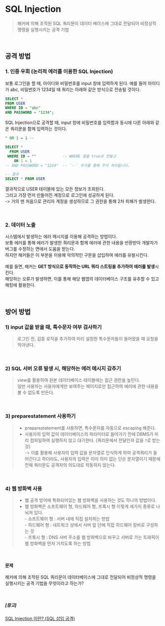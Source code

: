 # SQL Injection
> 해커에 의해 조작된 SQL 쿼리문이 데이터 베이스에 그대로 전달되어 비정상적 명령을 실행시키는 공격 기법

<br>

## 공격 방법

### 1. 인증 우회 (논리적 에러를 이용한 SQL Injection)

보통 로그인을 할 때, 아이디와 비밀번호를 input 창에 입력하게 된다. 예를 들어 아이디가 abc, 비밀번호가 1234일 때 쿼리는 아래와 같은 방식으로 전송될 것이다.

```sql
SELECT *
FROM USER
WHERE ID = "abc"
AND PASSWORD = "1234";
```

SQL Injection으로 공격할 때, input 창에 비밀번호를 입력함과 동시에 다른 아래와 같은 쿼리문을 함께 입력하는 것이다.

```sql
" OR 1 = 1 --
```

```sql
SELECT *
  FROM USER
 WHERE ID = ""            -- WHERE 절을 true로 만들고
    OR 1 = 1
-- AND PASSWORD = "1234"  -- `--` 추가를 통해 주석 처리됩니다.

-- 결과 
SELECT * FROM USER
```

결과적으로 USER 테이블에 있는 모든 정보가 조회된다.  
그리고 가장 먼저 만들어진 계정으로 로그인에 성공하게 된다.  
-> 거의 맨 처음으로 관리자 계정을 생성하므로 그 권한을 통해 2차 피해가 발생한다.

<br>

### 2. 데이터 노출

시스템에서 발생하는 에러 메시지를 이용해 공격하는 방법이다.  
보통 에러를 통해 에러가 발생한 쿼리문과 함께 에러에 관한 내용을 반환받아 개발자가 버그를 수정하는 면에서 도움을 받는다.  
하지만 해커들은 이 부분을 이용해 악의적인 구문을 삽입하여 에러를 유발시킨다.<br><br>
예를 들면, 해커는 **GET 방식으로 동작하는 URL 쿼리 스트링을 추가하여 에러를 발생**시킨다.  
해당하는 오류가 발생하면, 이를 통해 해당 웹앱의 데이터베이스 구조를 유추할 수 있고 해킹에 활용한다.

<br>

## 방어 방법

### 1) input 값을 받을 때, 특수문자 여부 검사하기

> 로그인 전, 검증 로직을 추가하여 미리 설정한 특수문자들이 들어왔을 때 요청을 막아낸다.

<br>

### 2) SQL 서버 오류 발생 시, 해당하는 에러 메시지 감추기

> view를 활용하여 원본 데이터베이스 테이블에는 접근 권한을 높인다.  
일반 사용자는 사용자에게만 보여주는 페이지로만 접근하여 에러에 관한 내용을 볼 수 없도록 만든다.

<br>

### 3) preparestatement 사용하기

> - preparestatement를 사용하면, 특수문자를 자동으로 escaping 해준다.
> - 사용자의 입력 값이 데이터베이스의 파라미터로 들어가기 전에 DBMS가 미리 컴파일하여 실행하지 않고 대기한다. (쿼리문에서 전달인자 값을 `?`로 받는 것)  
-> 이를 활용해 사용자의 입력 값을 문자열로 인식하게 하여 공격쿼리가 들어간다고 하더라도, 사용자의 입력은 이미 의미 없는 단순 문자열이기 때문에 전체 쿼리문도 공격자의 의도대로 작동하지 않는다.

<br>

### 4) 웹 방화벽 사용

> - 웹 공격 방어에 특화되어있는 웹 방화벽을 사용하는 것도 하나의 방법이다.
> - 웹 방화벽은 소프트웨어 형, 하드웨어 형, 프록시 형 이렇게 세가지 종류로 나눠져 있다.  
    - 소프트웨어 형 : 서버 내에 직접 설치하는 방법  
    - 하드웨어 형 : 네트워크 상에서 서버 앞 단에 직접 하드웨어 장비로 구성하는 것  
    - 프록시 형 : DNS 서버 주소를 웹 방화벽으로 바꾸고 서버로 가는 트래픽이 웹 방화벽을 먼저 거치도록 하는 방법

<br>

#### 문제
해커에 의해 조작된 SQL 쿼리문이 데이터베이스에 그대로 전달되어 비정상적 명령을 실행시키는 공격 기법을 무엇이라고 하는가?

<br>

##### [참고]
[SQL Injection 이란? (SQL 삽입 공격)](<https://noirstar.tistory.com/264>)
